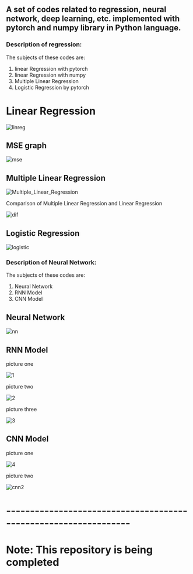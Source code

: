 ## A set of codes related to regression, neural network, deep learning, etc. implemented with pytorch and numpy library in Python language.

### Description of regression:
The subjects of these codes are:

1. linear Regression with pytorch
2. linear Regression with numpy
3. Multiple Linear Regression
4. Logistic Regression by pytorch


# Linear Regression
![linreg](https://github.com/ALItaheri1380/pytorch/assets/98982133/8177a2b2-ec23-4264-bfeb-9eba9ec6a163)



## MSE graph
![mse](https://github.com/ALItaheri1380/pytorch/assets/98982133/1cb9ae8b-2bb5-4e87-ae36-339413271df9)



## Multiple Linear Regression
![Multiple_Linear_Regression](https://github.com/ALItaheri1380/pytorch/assets/98982133/45746647-0088-4c70-a7a0-e64ca680b2a6)


Comparison of Multiple Linear Regression and Linear Regression


![dif](https://github.com/ALItaheri1380/pytorch/assets/98982133/7cbdcceb-5460-4999-ab75-10ac50370449)



## Logistic Regression
![logistic](https://github.com/ALItaheri1380/pytorch/assets/98982133/37da7697-ad26-4aa1-8da6-b46860e246c0)





### Description of Neural Network:
The subjects of these codes are:

1. Neural Network
2. RNN Model
3. CNN Model


## Neural Network
![nn](https://github.com/ALItaheri1380/pytorch/assets/98982133/aef98506-91ad-4636-ac02-35717a64d456)



## RNN Model


picture one

![1](https://github.com/ALItaheri1380/pytorch/assets/98982133/aa2c495e-6d5d-4f7b-990b-b0f40d352d2d)

picture two

![2](https://github.com/ALItaheri1380/pytorch/assets/98982133/f57dfe69-0740-4a72-a2d7-2ceb7fffc48b)

picture three

![3](https://github.com/ALItaheri1380/pytorch/assets/98982133/51e98956-8ac3-408b-806b-f6de4db00475)


## CNN Model

picture one

![4](https://github.com/ALItaheri1380/pytorch/assets/98982133/403ea5de-c4a7-4d4e-88c2-7e747e953e73)



picture two

![cnn2](https://github.com/ALItaheri1380/pytorch/assets/98982133/600327a0-5526-433f-86e3-6dea0bf51b8e)





# ----------------------------------------------------------------
# Note: This repository is being completed



